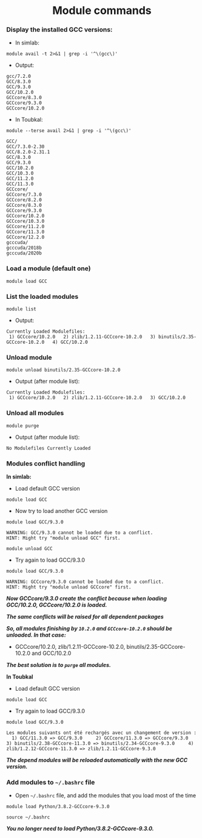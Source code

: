 <h1 align="center">Module commands</h1>

### Display the installed GCC versions:
- In simlab:
```shell
module avail -t 2>&1 | grep -i '^\(gcc\)'
```
- Output:
```shell
gcc/7.2.0
GCC/8.3.0
GCC/9.3.0
GCC/10.2.0
GCCcore/8.3.0
GCCcore/9.3.0
GCCcore/10.2.0
```
- In Toubkal:
```shell
module --terse avail 2>&1 | grep -i '^\(gcc\)'
```
```shell
GCC/
GCC/7.3.0-2.30
GCC/8.2.0-2.31.1
GCC/8.3.0
GCC/9.3.0
GCC/10.2.0
GCC/10.3.0
GCC/11.2.0
GCC/11.3.0
GCCcore/
GCCcore/7.3.0
GCCcore/8.2.0
GCCcore/8.3.0
GCCcore/9.3.0
GCCcore/10.2.0
GCCcore/10.3.0
GCCcore/11.2.0
GCCcore/11.3.0
GCCcore/12.2.0
gcccuda/
gcccuda/2018b
gcccuda/2020b
```
### Load a module (default one)

```shell
module load GCC
```
### List the loaded modules

```shell
module list
```
- Output:
```shell
Currently Loaded Modulefiles:
 1) GCCcore/10.2.0   2) zlib/1.2.11-GCCcore-10.2.0   3) binutils/2.35-GCCcore-10.2.0   4) GCC/10.2.0  
```
### Unload module
```shell
module unload binutils/2.35-GCCcore-10.2.0
```
- Output (after module list):
```shell
Currently Loaded Modulefiles:
 1) GCCcore/10.2.0   2) zlib/1.2.11-GCCcore-10.2.0   3) GCC/10.2.0  
```
### Unload all modules
```shell
module purge
```
- Output (after module list):
```shell
No Modulefiles Currently Loaded
```
### Modules conflict handling
**In simlab:** 
- Load default GCC version
```shell
module load GCC
```
- Now try to load another GCC version

```shell
module load GCC/9.3.0
```
```shell
WARNING: GCC/9.3.0 cannot be loaded due to a conflict.
HINT: Might try "module unload GCC" first.
```
```shell
module unload GCC
```
- Try again to load GCC/9.3.0
```shell
module load GCC/9.3.0
```
```shell
WARNING: GCCcore/9.3.0 cannot be loaded due to a conflict.
HINT: Might try "module unload GCCcore" first.
```
***Now GCCcore/9.3.0 create the conflict because when loading GCC/10.2.0, GCCcore/10.2.0 is loaded.***

***The same conflicts will be raised for all dependent packages***

***So, all modules finishing by `10.2.0` and `GCCcore-10.2.0` should be unloaded. In that case:***
- GCCcore/10.2.0, zlib/1.2.11-GCCcore-10.2.0, binutils/2.35-GCCcore-10.2.0 and GCC/10.2.0

***The best solution is to `purge` all modules.***

**In Toubkal**
- Load default GCC version
```shell
module load GCC
```
- Try again to load GCC/9.3.0
```shell
module load GCC/9.3.0
```
```shell
Les modules suivants ont été rechargés avec un changement de version :
  1) GCC/11.3.0 => GCC/9.3.0     2) GCCcore/11.3.0 => GCCcore/9.3.0     3) binutils/2.38-GCCcore-11.3.0 => binutils/2.34-GCCcore-9.3.0     4) zlib/1.2.12-GCCcore-11.3.0 => zlib/1.2.11-GCCcore-9.3.0
```
***The depend modules will be reloaded automatically with the new GCC version.***

### Add modules to `~/.bashrc` file

- Open `~/.bashrc` file, and add the modules that you load most of the time

```shell
module load Python/3.8.2-GCCcore-9.3.0 
```
```shell
source ~/.bashrc
```
***You no longer need to load Python/3.8.2-GCCcore-9.3.0.***
